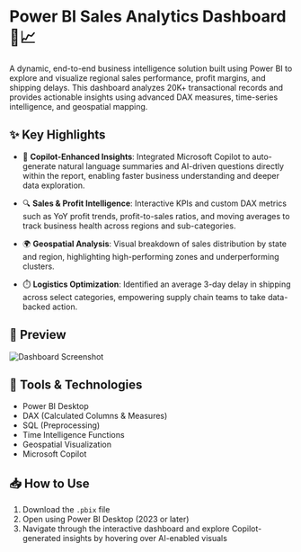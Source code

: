 # Power BI Sales Analytics Dashboard 🚚📈

A dynamic, end-to-end business intelligence solution built using Power BI to explore and visualize regional sales performance, profit margins, and shipping delays. This dashboard analyzes 20K+ transactional records and provides actionable insights using advanced DAX measures, time-series intelligence, and geospatial mapping.

## ✨ Key Highlights

- 📌 **Copilot-Enhanced Insights**: Integrated Microsoft Copilot to auto-generate natural language summaries and AI-driven questions directly within the report, enabling faster business understanding and deeper data exploration.

- 🔍 **Sales & Profit Intelligence**: Interactive KPIs and custom DAX metrics such as YoY profit trends, profit-to-sales ratios, and moving averages to track business health across regions and sub-categories.

- 🌍 **Geospatial Analysis**: Visual breakdown of sales distribution by state and region, highlighting high-performing zones and underperforming clusters.

- ⏱️ **Logistics Optimization**: Identified an average 3-day delay in shipping across select categories, empowering supply chain teams to take data-backed action.

## 📸 Preview
![Dashboard Screenshot](dashboard-preview.png)

## 🧰 Tools & Technologies

- Power BI Desktop  
- DAX (Calculated Columns & Measures)  
- SQL (Preprocessing)  
- Time Intelligence Functions  
- Geospatial Visualization  
- Microsoft Copilot

## 📥 How to Use

1. Download the `.pbix` file
2. Open using Power BI Desktop (2023 or later)
3. Navigate through the interactive dashboard and explore Copilot-generated insights by hovering over AI-enabled visuals

                                                                                                             
